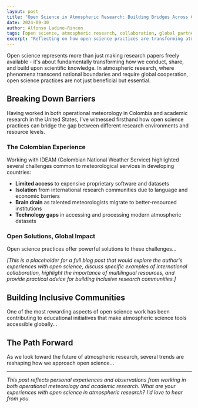 ```yaml
---
layout: post
title: "Open Science in Atmospheric Research: Building Bridges Across Continents"
date: 2024-09-30
author: Alfonso Ladino-Rincon
tags: [open science, atmospheric research, collaboration, global partnerships, education]
excerpt: "Reflecting on how open science practices are transforming atmospheric research and fostering international collaboration, particularly between developed and developing regions."
---
```


Open science represents more than just making research papers freely available - it's about fundamentally transforming how we conduct, share, and build upon scientific knowledge. In atmospheric research, where phenomena transcend national boundaries and require global cooperation, open science practices are not just beneficial but essential.

## Breaking Down Barriers

Having worked in both operational meteorology in Colombia and academic research in the United States, I've witnessed firsthand how open science practices can bridge the gap between different research environments and resource levels.

### The Colombian Experience

Working with IDEAM (Colombian National Weather Service) highlighted several challenges common to meteorological services in developing countries:

- **Limited access** to expensive proprietary software and datasets
- **Isolation** from international research communities due to language and economic barriers  
- **Brain drain** as talented meteorologists migrate to better-resourced institutions
- **Technology gaps** in accessing and processing modern atmospheric datasets

### Open Solutions, Global Impact

Open science practices offer powerful solutions to these challenges...

*[This is a placeholder for a full blog post that would explore the author's experiences with open science, discuss specific examples of international collaboration, highlight the importance of multilingual resources, and provide practical advice for building inclusive research communities.]*

## Building Inclusive Communities

One of the most rewarding aspects of open science work has been contributing to educational initiatives that make atmospheric science tools accessible globally...

## The Path Forward

As we look toward the future of atmospheric research, several trends are reshaping how we approach open science...

---

*This post reflects personal experiences and observations from working in both operational meteorology and academic research. What are your experiences with open science in atmospheric research? I'd love to hear from you.*
